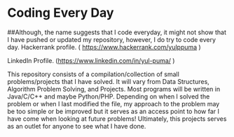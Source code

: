 # Coding Every Day

##Although, the name suggests that I code everyday, it might not show that I have pushed or updated my repository, however, I do try to code every day.
Hackerrank profile. 
( https://www.hackerrank.com/yulppuma )

LinkedIn Profile.
(https://www.linkedin.com/in/yul-puma/ )

This repository consists of a compilation/collection of small problems/projects that I have solved. It will vary from Data Structures, Algorithm Problem Solving, and Projects. Most programs will be written in Java/C/C++ and maybe Python/PHP. Depending on when I solved the problem or when I last modified the file, my approach to the problem may be too simple or be improved but it serves as an access point to how far I have come when looking at future problems! Ultimately, this projects serves as an outlet for anyone to see what I have done.
